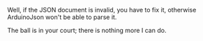 ---
---

Well, if the JSON document is invalid, you have to fix it, otherwise ArduinoJson won't be able to parse it.

The ball is in your court; there is nothing more I can do.

